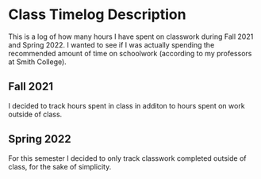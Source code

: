 # Class Timelog Description
This is a log of how many hours I have spent on classwork during Fall 2021 and Spring 2022. I wanted to see if I was actually spending the recommended
amount of time on schoolwork (according to my professors at Smith College).

## Fall 2021
I decided to track hours spent in class in additon to hours spent on work outside of class.

## Spring 2022
For this semester I decided to only track classwork completed outside of class, for the sake of simplicity.
